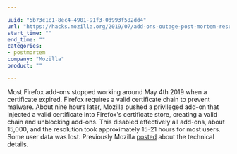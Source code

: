 ```yaml
---

uuid: "5b73c1c1-8ec4-4901-91f3-0d993f582dd4"
url: "https://hacks.mozilla.org/2019/07/add-ons-outage-post-mortem-result/"
start_time: ""
end_time: ""
categories:
- postmortem
company: "Mozilla"
product: ""

---
```


Most Firefox add-ons stopped working around May 4th 2019 when a certificate expired. Firefox requires a valid certificate chain to prevent malware. About nine hours later, Mozilla pushed a privileged add-on that injected a valid certificate into Firefox's certificate store, creating a valid chain and unblocking add-ons. This disabled effectively all add-ons, about 15,000, and the resolution took approximately 15-21 hours for most users. Some user data was lost. Previously Mozilla [posted](https://hacks.mozilla.org/2019/05/technical-details-on-the-recent-firefox-add-on-outage) about the technical details.
